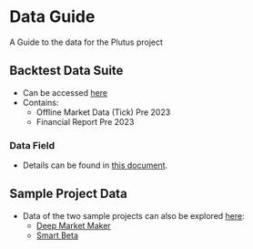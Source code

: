 # Data Guide
A Guide to the data for the Plutus project

## Backtest Data Suite
- Can be accessed [here](https://drive.google.com/drive/folders/11_qu8XYs1rnuhN4QfUEgFnIA3qqifQrZ)
- Contains:
    - Offline Market Data (Tick) Pre 2023
    - Financial Report Pre 2023

### Data Field
- Details can be found in [this document](./data-field-description.md).

## Sample Project Data
- Data of the two sample projects can also be explored [here](https://drive.google.com/drive/folders/1V2mZK20JWXRuEVHDoOad4cEyzqZs72CY):
    - [Deep Market Maker](https://drive.google.com/drive/folders/1Df2NTc0NHEfjdCtFMAdJ-k4_X7ODS5uC)
    - [Smart Beta](https://drive.google.com/drive/folders/11YOHtzsivwJsOG23PbCyhlJjxroaR_zP)
